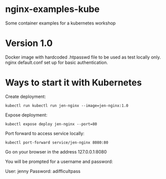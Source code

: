# nginx-examples-kube
Some container examples for a kubernetes workshop

# Version 1.0

Docker image with hardcoded .htpasswd file to be used as test locally only. nginx default.conf set up for basic authentication.

# Ways to start it with Kubernetes

Create deployment:

`kubectl run kubectl run jen-nginx --image=jen-nginx:1.0`

Expose deployment:

`kubectl expose deploy jen-nginx --port=80`

Port forward to access service locally:

`kubectl port-forward service/jen-nginx 8080:80`

Go on your browser in the address 127.0.0.1:8080

You will be prompted for a username and password:

User: jenny
Password: adifficultpass
